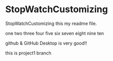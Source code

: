 # StopWatchCustomizing
StopWatchCustomizing
this my readme file.

one two three four five six seven eight nine ten

<!-- 주석 추가 합니다 -->

github & GitHub Desktop is very good!!

this is project1 branch
